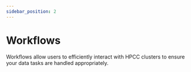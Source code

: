 ```yaml
---
sidebar_position: 2
---
```


# Workflows

Workflows allow users to efficiently interact with HPCC clusters to ensure your data tasks are handled appropriately.

